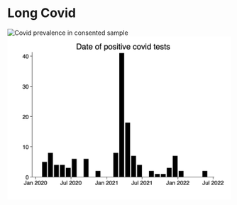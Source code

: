 # Long Covid

![Covid prevalence in consented sample](covid-prevalence.png)
![Covid positivity by time](covid-positive.png)

